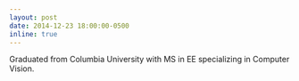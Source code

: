 ```yaml
---
layout: post
date: 2014-12-23 18:00:00-0500
inline: true
---
```


Graduated from Columbia University with MS in EE specializing in Computer Vision.
